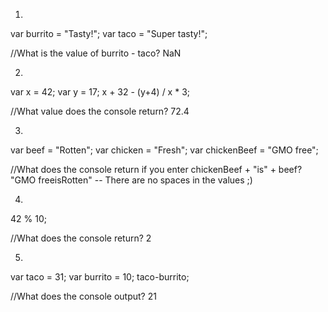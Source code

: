 1.
var burrito = "Tasty!";
var taco = "Super tasty!";

//What is the value of burrito - taco?
NaN

2.
var x = 42;
var y = 17;
x + 32 - (y+4) / x * 3;

//What value does the console return?
72.4

3.
var beef = "Rotten";
var chicken = "Fresh";
var chickenBeef = "GMO free";

//What does the console return if you enter chickenBeef + "is" + beef?
"GMO freeisRotten" -- There are no spaces in the values ;) 

4.
42 % 10;

//What does the console return?
2

5.
var taco = 31;
var burrito = 10;
taco-burrito;

//What does the console output?
21
